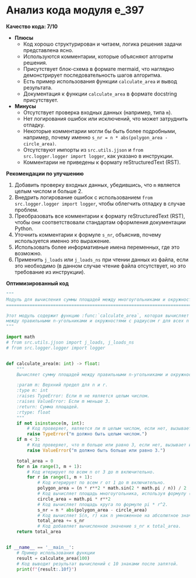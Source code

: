 # Анализ кода модуля e_397

**Качество кода: 7/10**

*   **Плюсы**
    *   Код хорошо структурирован и читаем, логика решения задачи представлена ясно.
    *   Используются комментарии, которые объясняют алгоритм решения.
    *   Присутствует блок-схема в формате mermaid, что наглядно демонстрирует последовательность шагов алгоритма.
    *   Есть пример использования функции `calculate_area` и вывод результата.
    *   Документация к функции `calculate_area` в формате docstring присутствует.
*   **Минусы**
    *   Отсутствует проверка входных данных (например, типа `m`).
    *   Нет логирования ошибок или исключений, что может затруднить отладку.
    *   Некоторые комментарии могли бы быть более подробными, например, почему именно `s_nr = n * abs(polygon_area - circle_area)`.
    *   Отсутствуют импорты из `src.utils.jjson` и `from src.logger.logger import logger`, как указано в инструкции.
    *   Комментарии не приведены к формату reStructuredText (RST).

**Рекомендации по улучшению**

1.  Добавить проверку входных данных, убедившись, что `m` является целым числом и больше 2.
2.  Внедрить логирование ошибок с использованием `from src.logger.logger import logger`, чтобы облегчить отладку в случае проблем.
3.  Преобразовать все комментарии к формату reStructuredText (RST), чтобы они соответствовали стандартам оформления документации Python.
4.  Уточнить комментарии к формуле `s_nr`, объяснив, почему используется именно это выражение.
5.  Использовать более информативные имена переменных, где это возможно.
6.  Применить `j_loads` или `j_loads_ns` при чтении данных из файла, если это необходимо (в данном случае чтение файла отсутствует, но это требование из инструкции).

**Оптимизированный код**

```python
"""
Модуль для вычисления суммы площадей между многоугольниками и окружностями.
==========================================================================

Этот модуль содержит функцию :func:`calculate_area`, которая вычисляет сумму площадей
между правильными n-угольниками и окружностями с радиусом r для всех n от 3 до m и r от 1 до m.
"""

import math
# from src.utils.jjson import j_loads, j_loads_ns
# from src.logger.logger import logger


def calculate_area(m: int) -> float:
    """
    Вычисляет сумму площадей между правильными n-угольниками и окружностями.

    :param m: Верхний предел для n и r.
    :type m: int
    :raises TypeError: Если m не является целым числом.
    :raises ValueError: Если m меньше 3.
    :return: Сумма площадей.
    :rtype: float
    """
    if not isinstance(m, int):
        # Код проверяет, является ли m целым числом, если нет, вызывает исключение TypeError.
        raise TypeError("m должно быть целым числом.")
    if m < 3:
        # Код проверяет, что m больше или равно 3, если нет, вызывает исключение ValueError.
        raise ValueError("m должно быть больше или равно 3.")

    total_area = 0
    for n in range(3, m + 1):
        # Код итерирует по всем n от 3 до m включительно.
        for r in range(1, m + 1):
            # Код итерирует по всем r от 1 до m включительно.
            polygon_area = (n * r**2 * math.sin(2 * math.pi / n)) / 2
            # Код вычисляет площадь многоугольника, используя формулу (n * r^2 * sin(2 * pi / n)) / 2.
            circle_area = math.pi * r**2
            # Код вычисляет площадь круга по формуле pi * r^2.
            s_nr = n * abs(polygon_area - circle_area)
            # Код вычисляет S(n, r) как n умноженное на абсолютное значение разницы между площадью многоугольника и площадью круга.
            total_area += s_nr
            # Код добавляет вычисленное значение s_nr к total_area.
    return total_area


if __name__ == '__main__':
    # Пример использования функции
    result = calculate_area(100)
    # Код выводит результат вычислений с 10 знаками после запятой.
    print(f"{result:.10f}")
```